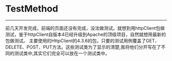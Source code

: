 # TestMethod
---
前几天开发完成，前端的页面还没有完成，没法做测试。就想到用httpClient包做测试，鉴于httpClient自版本4已经升级到Apache的顶级项目，自然就想用最新的包做测试。
主要使用的HttpClient的4.3.6的包，只要的测试用例覆盖了GET、DELETE、POST、PUT方法。这些测试类为了显示的清楚,我将他们分开写在了不同的测试类中,其实它们完全可以放在一个测试类中。